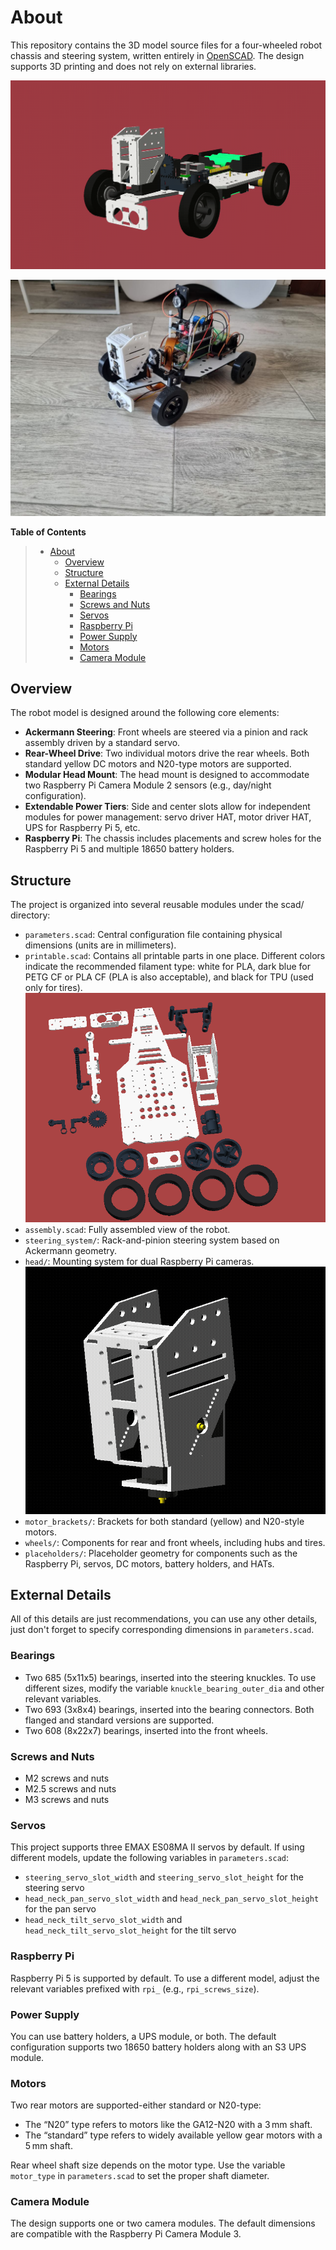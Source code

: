 # About

This repository contains the 3D model source files for a four-wheeled robot chassis and steering system, written entirely in [OpenSCAD](https://openscad.org/). The design supports 3D printing and does not rely on external libraries.

![Demo](./demo/picar-cad-assembly.gif)

![Photo](./demo/picar-cad-real-photo.jpg)

<!-- markdown-toc start - Don't edit this section. Run M-x markdown-toc-refresh-toc -->

**Table of Contents**

> - [About](#about)
>   - [Overview](#overview)
>   - [Structure](#structure)
>   - [External Details](#external-details)
>     - [Bearings](#bearings)
>     - [Screws and Nuts](#screws-and-nuts)
>     - [Servos](#servos)
>     - [Raspberry Pi](#raspberry-pi)
>     - [Power Supply](#power-supply)
>     - [Motors](#motors)
>     - [Camera Module](#camera-module)

<!-- markdown-toc end -->

## Overview

The robot model is designed around the following core elements:

- **Ackermann Steering**: Front wheels are steered via a pinion and rack assembly driven by a standard servo.
- **Rear-Wheel Drive**: Two individual motors drive the rear wheels. Both standard yellow DC motors and N20-type motors are supported.
- **Modular Head Mount**: The head mount is designed to accommodate two Raspberry Pi Camera Module 2 sensors (e.g., day/night configuration).
- **Extendable Power Tiers**: Side and center slots allow for independent modules for power management: servo driver HAT, motor driver HAT, UPS for Raspberry Pi 5, etc.
- **Raspberry Pi**: The chassis includes placements and screw holes for the Raspberry Pi 5 and multiple 18650 battery holders.

## Structure

The project is organized into several reusable modules under the scad/ directory:

- `parameters.scad`: Central configuration file containing physical dimensions (units are in millimeters).
- `printable.scad`: Contains all printable parts in one place. Different colors indicate the recommended filament type: white for PLA, dark blue for PETG CF or PLA CF (PLA is also acceptable), and black for TPU (used only for tires).
  ![Printable plate](./demo/printable.png)
- `assembly.scad`: Fully assembled view of the robot.
- `steering_system/`: Rack-and-pinion steering system based on Ackermann geometry.
- `head/`: Mounting system for dual Raspberry Pi cameras.
  ![Demo Head](./demo/picar-cad-head-demo.gif)
- `motor_brackets/`: Brackets for both standard (yellow) and N20-style motors.
- `wheels/`: Components for rear and front wheels, including hubs and tires.
- `placeholders/`: Placeholder geometry for components such as the Raspberry Pi, servos, DC motors, battery holders, and HATs.

## External Details

All of this details are just recommendations, you can use any other details, just don't forget to specify corresponding dimensions in `parameters.scad`.

### Bearings

- Two 685 (5x11x5) bearings, inserted into the steering knuckles. To use different sizes, modify the variable `knuckle_bearing_outer_dia` and other relevant variables.
- Two 693 (3x8x4) bearings, inserted into the bearing connectors. Both flanged and standard versions are supported.
- Two 608 (8x22x7) bearings, inserted into the front wheels.

### Screws and Nuts

- M2 screws and nuts
- M2.5 screws and nuts
- M3 screws and nuts

### Servos

This project supports three EMAX ES08MA II servos by default. If using different models, update the following variables in `parameters.scad`:

- `steering_servo_slot_width` and `steering_servo_slot_height` for the steering servo
- `head_neck_pan_servo_slot_width` and `head_neck_pan_servo_slot_height` for the pan servo
- `head_neck_tilt_servo_slot_width` and `head_neck_tilt_servo_slot_height` for the tilt servo

### Raspberry Pi

Raspberry Pi 5 is supported by default. To use a different model, adjust the relevant variables prefixed with `rpi_` (e.g., `rpi_screws_size`).

### Power Supply

You can use battery holders, a UPS module, or both. The default configuration supports two 18650 battery holders along with an S3 UPS module.

### Motors

Two rear motors are supported-either standard or N20-type:

- The “N20” type refers to motors like the GA12-N20 with a 3 mm shaft.
- The “standard” type refers to widely available yellow gear motors with a 5 mm shaft.

Rear wheel shaft size depends on the motor type. Use the variable `motor_type` in `parameters.scad` to set the proper shaft diameter.

### Camera Module

The design supports one or two camera modules. The default dimensions are compatible with the Raspberry Pi Camera Module 3.
